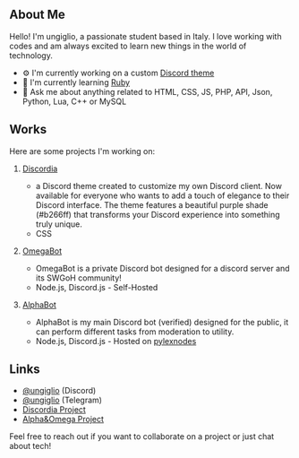 ## About Me

Hello! I'm ungiglio, a passionate student based in Italy. I love working with codes and am always excited to learn new things in the world of technology.

- ⚙️ I'm currently working on a custom [Discord theme](https://github.com/ungiglio/DiscordDiscordia)
- 🌱 I'm currently learning [Ruby](https://www.ruby-lang.org/en/)
- 💬 Ask me about anything related to HTML, CSS, JS, PHP, API, Json, Python, Lua, C++ or MySQL

## Works

Here are some projects I'm working on:

1. [Discordia](https://github.com/ungiglio/DiscordDiscordia)
   - a Discord theme created to customize my own Discord client. Now available for everyone who wants to add a touch of elegance to their Discord interface. The theme features a beautiful purple shade (#b266ff) that transforms your Discord experience into something truly unique.
   - CSS

2. [OmegaBot](https://sites.google.com/view/alpha-omega-bot/omega)
   - OmegaBot is a private Discord bot designed for a discord server and its SWGoH community!
   - Node.js, Discord.js - Self-Hosted
  
3. [AlphaBot](https://sites.google.com/view/alpha-omega-bot/alpha)
   - AlphaBot is my main Discord bot (verified) designed for the public, it can perform different tasks from moderation to utility.
   - Node.js, Discord.js - Hosted on [pylexnodes](https://client.pylexnodes.net/)

## Links

- [@ungiglio](https://discord.com/users/76914453810721587) (Discord)
- [@ungiglio](https://t.me/ungiglio) (Telegram)
- [Discordia Project](https://github.com/ungiglio/DiscordDiscordia)
- [Alpha&Omega Project](https://sites.google.com/view/alpha-omega-bot/home)

Feel free to reach out if you want to collaborate on a project or just chat about tech!
